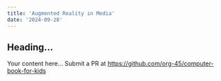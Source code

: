 ```yaml
---
title: 'Augmented Reality in Media'
date: '2024-09-28'
---
```


## Heading...
Your content here...
Submit a PR at https://github.com/org-45/computer-book-for-kids
